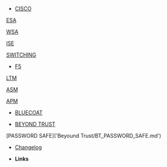 - [CISCO](CISCO/README.md)

[ESA](ESA/ESA-MASTER-INDEX.md)

[WSA](/)

[ISE](/)

[SWITCHING](/)

- [F5](/)

[LTM](/)

[ASM](/)

[APM](/)

- [BLUECOAT](/)

- [BEYOND TRUST](/)

[PASSWORD SAFE]('Beyound Trust/BT_PASSWORD_SAFE.md')

- [Changelog](changelog)



- **Links**
<!-- - [![Github](https://icongram.jgog.in/simple/github.svg?color=808080&size=16)Github](https://github.com/jhildenbiddle/docsify-tabs) -->
<!-- - [![NPM](https://icongram.jgog.in/simple/npm.svg?colored&size=16)NPM](https://www.npmjs.com/package/docsify-tabs)
- [![Twitter](https://icongram.jgog.in/simple/twitter.svg?colored&size=16)@jhildenbiddle](http://twitter.com/jhildenbiddle) -->
